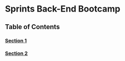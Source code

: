 # Sprints Back-End Bootcamp

## Table of Contents

### [Section 1](https://github.com/MohamedAlaa001/Sprints-Back-End/tree/master/section-1)

### [Section 2](https://github.com/MohamedAlaa001/Sprints-Back-End/tree/master/section-2)
